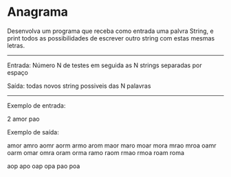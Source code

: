 # Anagrama

Desenvolva um programa que receba como entrada uma palvra String, e print todos as possibilidades de escrever outro string com estas mesmas letras.

---

Entrada:
Número N de testes em seguida as N strings separadas por espaço

Saída:
todas novos string possiveis das N palavras

---

Exemplo de entrada:

2
amor pao

Exemplo de saída:

amor
amro
aomr
aorm
armo
arom
maor
maro
moar
mora
mrao
mroa
oamr
oarm
omar
omra
oram
orma
ramo
raom
rmao
rmoa
roam
roma

aop
apo
oap
opa
pao
poa

